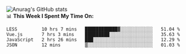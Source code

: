 
![Anurag's GitHub stats](https://github-readme-stats.vercel.app/api?username=supergczh&show_icons=true&theme=radical)
<br />
📊 **This Week I Spent My Time On:**

<!--START_SECTION:waka-->

```text
LESS         10 hrs 7 mins   ████████████▓░░░░░░░░░░░░   51.04 %
Vue.js       7 hrs 3 mins    █████████░░░░░░░░░░░░░░░░   35.63 %
JavaScript   2 hrs 26 mins   ███░░░░░░░░░░░░░░░░░░░░░░   12.29 %
JSON         12 mins         ▒░░░░░░░░░░░░░░░░░░░░░░░░   01.03 %
```

<!--END_SECTION:waka-->
